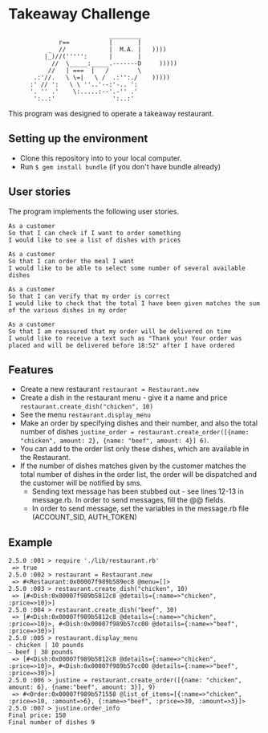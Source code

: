 Takeaway Challenge
==================
```
                            _________
              r==           |       |
           _  //            |  M.A. |   ))))
          |_)//(''''':      |       |
            //  \_____:_____.-------D     )))))
           //   | ===  |   /        \
       .:'//.   \ \=|   \ /  .:'':./    )))))
      :' // ':   \ \ ''..'--:'-.. ':
      '. '' .'    \:.....:--'.-'' .'
       ':..:'                ':..:'

 ```
This program was designed to operate a takeaway restaurant.

## Setting up the environment
* Clone this repository into to your local computer.
* Run `$ gem install bundle` (if you don't have bundle already)

## User stories
The program implements the following user stories.

```plain
As a customer
So that I can check if I want to order something
I would like to see a list of dishes with prices

As a customer
So that I can order the meal I want
I would like to be able to select some number of several available dishes

As a customer
So that I can verify that my order is correct
I would like to check that the total I have been given matches the sum of the various dishes in my order

As a customer
So that I am reassured that my order will be delivered on time
I would like to receive a text such as "Thank you! Your order was placed and will be delivered before 18:52" after I have ordered
```
## Features
* Create a new restaurant
`restaurant = Restaurant.new`
* Create a dish in the restaurant menu - give it a name and price `restaurant.create_dish("chicken", 10)`
* See the menu `restaurant.display_menu`
* Make an order by specifying dishes and their number, and also the total number of dishes `justine_order = restaurant.create_order([{name: "chicken", amount: 2}, {name: "beef", amount: 4}] 6)`.
* You can add to the order list only these dishes, which are available in the Restaurant.
* If the number of dishes matches given by the customer matches the total number of dishes in the order list, the order will be dispatched and the customer will be notified by sms.
  * Sending text message has been stubbed out - see lines 12-13 in message.rb. In order to send messages, fill the @@ fields.
  * In order to send message, set the variables in the message.rb file (ACCOUNT_SID, AUTH_TOKEN)

## Example
```plain
2.5.0 :001 > require './lib/restaurant.rb'
 => true
2.5.0 :002 > restaurant = Restaurant.new
 => #<Restaurant:0x00007f989b589ec8 @menu=[]>
2.5.0 :003 > restaurant.create_dish("chicken", 10)
 => [#<Dish:0x00007f989b5812c8 @details={:name=>"chicken", :price=>10}>]
2.5.0 :004 > restaurant.create_dish("beef", 30)
 => [#<Dish:0x00007f989b5812c8 @details={:name=>"chicken", :price=>10}>, #<Dish:0x00007f989b57cc00 @details={:name=>"beef", :price=>30}>]
2.5.0 :005 > restaurant.display_menu
- chicken | 10 pounds
- beef | 30 pounds
 => [#<Dish:0x00007f989b5812c8 @details={:name=>"chicken", :price=>10}>, #<Dish:0x00007f989b57cc00 @details={:name=>"beef", :price=>30}>]
2.5.0 :006 > justine = restaurant.create_order([{name: "chicken", amount: 6}, {name:"beef", amount: 3}], 9)
 => #<Order:0x00007f989b571558 @list_of_items=[{:name=>"chicken", :price=>10, :amount=>6}, {:name=>"beef", :price=>30, :amount=>3}]>
2.5.0 :007 > justine.order_info
Final price: 150
Final number of dishes 9
```
